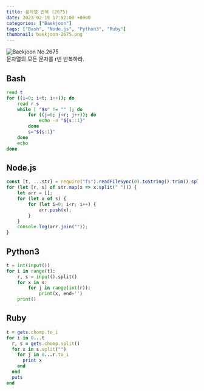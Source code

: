 ```yaml
---
title: 문자열 반복 (2675)
date: 2023-02-18 17:52:00 +0900
categories: ["Baekjoon"]
tags: ["Bash", "Node.js", "Python3", "Ruby"]
thumbnail: baekjoon-2675.png
---
```


![Baekjoon No.2675](baekjoon-2675.png)  
문자열의 모든 문자를 r번 반복하라.

## Bash
```bash
read t
for ((i=0; i<t; i++)); do
	read r s
	while [ "$s" != "" ]; do
		for ((j=0; j<r; j++)); do
			echo -n "${s::1}"
		done
		s="${s:1}"
	done
	echo
done
```

## Node.js
```javascript
const [t, ...str] = require("fs").readFileSync(0).toString().trim().split("\n");
for (let [r, s] of str.map(x => x.split(" "))) {
	let arr = [];
	for (let x of s) {
		for (let i=0; i<r; i++) {
			arr.push(x);
		}
	}
	console.log(arr.join(""));
}
```

## Python3
```python
t = int(input())
for i in range(t):
    r, s = input().split()
    for x in s:
        for j in range(int(r)):
            print(x, end='')
    print()
```

## Ruby
```ruby
t = gets.chomp.to_i
for i in 0...t
  r, s = gets.chomp.split()
  for x in s.split("")
    for j in 0...r.to_i
      print x
    end
  end
  puts
end
```
